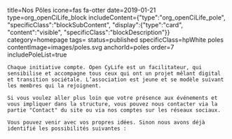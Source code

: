 title=Nos Pôles
icone=fas fa-otter
date=2019-01-21
type=org_openCiLife_block
includeContent={"type":"org_openCiLife_pole", "specificClass":"blockSubContent", "display":{"type":"card", "content":"visible", "specificClass":"blockDescription"}}
category=homepage
tags=
status=published
specificClass=hpWhite poles
contentImage=images/poles.svg
anchorId=poles
order=7
includePoleList=true
~~~~~~
Chaque initiative compte. Open CyLife est un facilitateur, qui sensibilise et accompagne tous ceux qui ont un projet mêlant digital et transition sociétale. L’association est jeune et se modèle suivant les membres qui la rejoignent.

Si vous voulez aller plus loin que votre présence aux événements et vous impliquer dans la structure, vous pouvez nous contacter via la partie "Contact" du site ou via nos comptes sur les réseaux sociaux.

Vous pouvez venir avec vos propres idées. Sinon nous avons déjà identifié les possibilités suivantes :